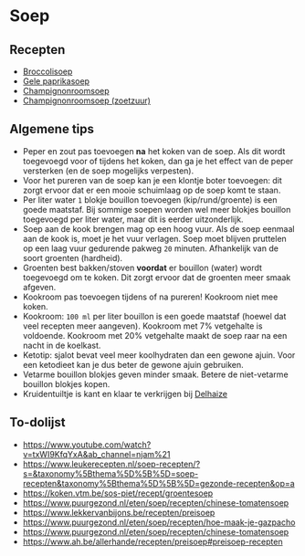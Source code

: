 # Soep

## Recepten

* [Broccolisoep](broccolisoep.md)
* [Gele paprikasoep](gele-paprikasoep.md)
* [Champignonroomsoep](champignonroomsoep.md)
* [Champignonroomsoep (zoetzuur)](champignonroomsoep-zoetzuur.md)

## Algemene tips

* Peper en zout pas toevoegen **na** het koken van de soep. Als dit wordt toegevoegd voor of tijdens het koken, dan ga je het effect van de peper versterken (en de soep mogelijks verpesten).
* Voor het pureren van de soep kan je een klontje boter toevoegen: dit zorgt ervoor dat er een mooie schuimlaag op de soep komt te staan.
* Per liter water ```1``` blokje bouillon toevoegen (kip/rund/groente) is een goede maatstaf. Bij sommige soepen worden wel meer blokjes bouillon toegevoegd per liter water, maar dit is eerder uitzonderlijk.
* Soep aan de kook brengen mag op een hoog vuur. Als de soep eenmaal aan de kook is, moet je het vuur verlagen. Soep moet blijven pruttelen op een laag vuur gedurende pakweg ```20``` minuten. Afhankelijk van de soort groenten (hardheid).
* Groenten best bakken/stoven **voordat** er bouillon (water) wordt toegevoegd om te koken. Dit zorgt ervoor dat de groenten meer smaak afgeven.
* Kookroom pas toevoegen tijdens of na pureren! Kookroom niet mee koken.
* Kookroom: ```100 ml``` per liter bouillon is een goede maatstaf (hoewel dat veel recepten meer aangeven). Kookroom met 7% vetgehalte is voldoende. Kookroom met 20% vetgehalte maakt de soep raar na een nacht in de koelkast.
* Ketotip: sjalot bevat veel meer koolhydraten dan een gewone ajuin. Voor een ketodieet kan je dus beter de gewone ajuin gebruiken.
* Vetarme bouillon blokjes geven minder smaak. Betere de niet-vetarme bouillon blokjes kopen.
* Kruidentuiltje is kant en klaar te verkrijgen bij [Delhaize](https://www.delhaize.be/nl/shop/Zoute-kruidenierswaren/Kruiden/Specerijen/Volle/Bouquet-garni/p/S2015091400391760000)

## To-dolijst

* https://www.youtube.com/watch?v=txWI9KfqYxA&ab_channel=njam%21
* https://www.leukerecepten.nl/soep-recepten/?s=&taxonomy%5Bthema%5D%5B%5D=soep-recepten&taxonomy%5Bthema%5D%5B%5D=gezonde-recepten&op=a
* https://koken.vtm.be/sos-piet/recept/groentesoep
* https://www.puurgezond.nl/eten/soep/recepten/chinese-tomatensoep
* https://www.lekkervanbijons.be/recepten/preisoep
* https://www.puurgezond.nl/eten/soep/recepten/hoe-maak-je-gazpacho
* https://www.puurgezond.nl/eten/soep/recepten/chinese-tomatensoep
* https://www.ah.be/allerhande/recepten/preisoep#preisoep-recepten
